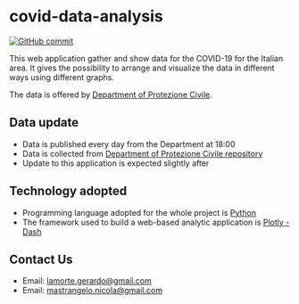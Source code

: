 # covid-data-analysis

[![GitHub commit](https://img.shields.io/github/last-commit/gerrygeko/covid-data-analysis)](https://github.com/gerrygeko/covid-data-analysis)

This web application gather and show data for the COVID-19 for the Italian area. 
It gives the possibility to arrange and visualize the data in different ways using different graphs.

The data is offered by [Department of Protezione Civile](http://www.protezionecivile.it/attivita-rischi/rischio-sanitario/emergenze/coronavirus).

## Data update
- Data is published every day from the Department at 18:00
- Data is collected from [Department of Protezione Civile repository](https://github.com/pcm-dpc/COVID-19)
- Update to this application is expected slightly after

## Technology adopted
- Programming language adopted for the whole project is [Python](https://www.python.org/)
- The framework used to build a web-based analytic application is [Plotly - Dash](https://plotly.com/dash/)

## Contact Us
- Email: lamorte.gerardo@gmail.com
- Email: mastrangelo.nicola@gmail.com